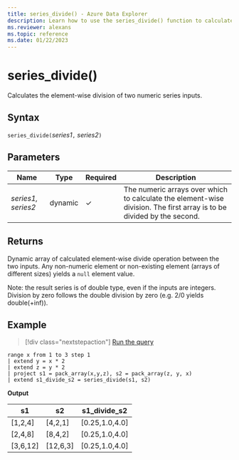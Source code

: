 ```yaml
---
title: series_divide() - Azure Data Explorer
description: Learn how to use the series_divide() function to calculate the element-wise division of two numeric series inputs.
ms.reviewer: alexans
ms.topic: reference
ms.date: 01/22/2023
---
```

# series_divide()

Calculates the element-wise division of two numeric series inputs.

## Syntax

`series_divide(`*series1*`,` *series2*`)`

## Parameters

| Name | Type | Required | Description |
|--|--|--|--|
| *series1, series2* | dynamic | &check; | The numeric arrays over which to calculate the element-wise division. The first array is to be divided by the second. |

## Returns

Dynamic array of calculated element-wise divide operation between the two inputs. Any non-numeric element or non-existing element (arrays of different sizes) yields a `null` element value.

Note: the result series is of double type, even if the inputs are integers. Division by zero follows the double division by zero (e.g. 2/0 yields double(+inf)).

## Example

> [!div class="nextstepaction"]
> <a href="https://dataexplorer.azure.com/clusters/help/databases/Samples?query=H4sIAAAAAAAAA1XMQQrCMBBG4b2n+JeNzCZ17VlCaEaJYhNmgiShhzdKobj9eDzx651RcZP0gkVJuEALZ9jTBq6F14CG6yjOmA/qg9pOWdKDlwK1A7Nfns6L+DZVatQNQed/74RGqOa4qXUhvmNg92uVJbLuNKn9LswHwOb0BqkAAAA=" target="_blank">Run the query</a>

```kusto
range x from 1 to 3 step 1
| extend y = x * 2
| extend z = y * 2
| project s1 = pack_array(x,y,z), s2 = pack_array(z, y, x)
| extend s1_divide_s2 = series_divide(s1, s2)
```

**Output**

|s1	        |s2|	    s1_divide_s2|
|---|---|---|
|[1,2,4]	|[4,2,1]|	[0.25,1.0,4.0]|
|[2,4,8]	|[8,4,2]|	[0.25,1.0,4.0]|
|[3,6,12]	|[12,6,3]|	[0.25,1.0,4.0]|
